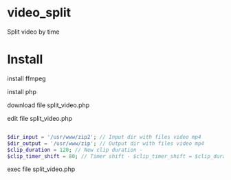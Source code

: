 # video_split

Split video by time

# Install

install ffmpeg

install php

download file split_video.php

edit file split_video.php

```PHP

$dir_input = '/usr/www/zip2'; // Input dir with files video mp4
$dir_output = '/usr/www/zip'; // Output dir with files video mp4
$clip_duration = 120; // New clip duration - 
$clip_timer_shift = 80; // Timer shift - $clip_timer_shift = $clip_duration

```

exec file split_video.php
